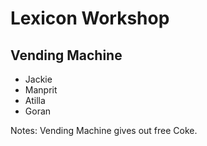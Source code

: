 # Lexicon Workshop
## Vending Machine
- Jackie
- Manprit
- Atilla
- Goran

Notes: Vending Machine gives out free Coke.
